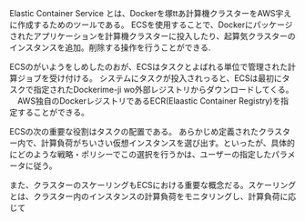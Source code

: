 
Elastic Container Service とは、Dockerを塚ttあ計算機クラスターをAWS宇えに作成するためのツールである。
ECSを使用することで、Dockerにパッケージされたアプリケーションを計算機クラスターに投入したり、起算気クラスターのインスタンスを追加。削除する操作を行うことができる.

ECSのがいようをしめしたのおが、ECSはタスクとよばれる単位で管理された計算ジョブを受け付ける。
システムにタスクが投入されっると、ECSは最初にタスクで指定されたDockerime-ji wo外部レジストリからダウンロードしてくる。
　AWS独自のDockerレジストリであるECR(Elaastic Container Registry)を指定することができる。

ECSの次の重要な役割はタスクの配置である。
あらかじめ定義されたクラスター内で、計算負荷がちいさい仮想インスタンスを選び出す。といったが、具体的にどのような戦略・ポリシーでこの選択を行うかは、ユーザーの指定したパラメータに従う。

また、クラスターのスケーリングもECSにおける重要な概念だる。スケーリングとは、クラスター内のインスタンスの計算負荷をモニタリングし、計算負荷に応じて
